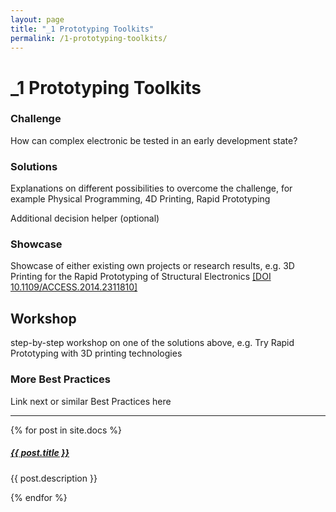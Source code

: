 ```yaml
---
layout: page
title: "_1 Prototyping Toolkits"
permalink: /1-prototyping-toolkits/
---
```


# _1 Prototyping Toolkits

### Challenge
How can complex electronic be tested in an early development state?

### Solutions
Explanations on different possibilities to overcome the challenge, for example Physical Programming, 4D Printing, Rapid Prototyping

Additional decision helper (optional)

### Showcase
Showcase of either existing own projects or research results, e.g. 3D Printing for the Rapid Prototyping of Structural Electronics <a href="https://ieeexplore.ieee.org/document/6766751" target="_blank">[DOI 10.1109/ACCESS.2014.2311810]</a>

## Workshop
step-by-step workshop on one of the solutions above, e.g. Try Rapid Prototyping with 3D printing technologies

### More Best Practices 
Link next or similar Best Practices here

<div class="section-index">
    <hr class="panel-line">
    {% for post in site.docs  %}        
    <div class="entry">
    <h5><a href="{{ post.url | prepend: site.baseurl }}">{{ post.title }}</a></h5>
    <p>{{ post.description }}</p>
    </div>{% endfor %}
</div>